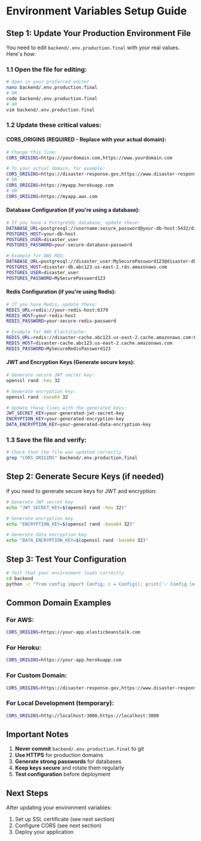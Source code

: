 # Environment Variables Setup Guide

## Step 1: Update Your Production Environment File

You need to edit `backend/.env.production.final` with your real values. Here's how:

### 1.1 Open the file for editing:
```bash
# Open in your preferred editor
nano backend/.env.production.final
# OR
code backend/.env.production.final
# OR
vim backend/.env.production.final
```

### 1.2 Update these critical values:

#### **CORS_ORIGINS** (REQUIRED - Replace with your actual domain):
```bash
# Change this line:
CORS_ORIGINS=https://yourdomain.com,https://www.yourdomain.com

# To your actual domain, for example:
CORS_ORIGINS=https://disaster-response.gov,https://www.disaster-response.gov
# OR
CORS_ORIGINS=https://myapp.herokuapp.com
# OR
CORS_ORIGINS=https://myapp.aws.com
```

#### **Database Configuration** (if you're using a database):
```bash
# If you have a PostgreSQL database, update these:
DATABASE_URL=postgresql://username:secure_password@your-db-host:5432/disaster_response
POSTGRES_HOST=your-db-host
POSTGRES_USER=disaster_user
POSTGRES_PASSWORD=your-secure-database-password

# Example for AWS RDS:
DATABASE_URL=postgresql://disaster_user:MySecurePassword123@disaster-db.abc123.us-east-2.rds.amazonaws.com:5432/disaster_response
POSTGRES_HOST=disaster-db.abc123.us-east-2.rds.amazonaws.com
POSTGRES_USER=disaster_user
POSTGRES_PASSWORD=MySecurePassword123
```

#### **Redis Configuration** (if you're using Redis):
```bash
# If you have Redis, update these:
REDIS_URL=redis://your-redis-host:6379
REDIS_HOST=your-redis-host
REDIS_PASSWORD=your-secure-redis-password

# Example for AWS ElastiCache:
REDIS_URL=redis://disaster-cache.abc123.us-east-2.cache.amazonaws.com:6379
REDIS_HOST=disaster-cache.abc123.us-east-2.cache.amazonaws.com
REDIS_PASSWORD=MySecureRedisPassword123
```

#### **JWT and Encryption Keys** (Generate secure keys):
```bash
# Generate secure JWT secret key:
openssl rand -hex 32

# Generate encryption key:
openssl rand -base64 32

# Update these lines with the generated keys:
JWT_SECRET_KEY=your-generated-jwt-secret-key
ENCRYPTION_KEY=your-generated-encryption-key
DATA_ENCRYPTION_KEY=your-generated-data-encryption-key
```

### 1.3 Save the file and verify:
```bash
# Check that the file was updated correctly
grep "CORS_ORIGINS" backend/.env.production.final
```

## Step 2: Generate Secure Keys (if needed)

If you need to generate secure keys for JWT and encryption:

```bash
# Generate JWT secret key
echo "JWT_SECRET_KEY=$(openssl rand -hex 32)"

# Generate encryption key
echo "ENCRYPTION_KEY=$(openssl rand -base64 32)"

# Generate data encryption key
echo "DATA_ENCRYPTION_KEY=$(openssl rand -base64 32)"
```

## Step 3: Test Your Configuration

```bash
# Test that your environment loads correctly
cd backend
python -c "from config import Config; c = Config(); print('✅ Config loaded'); print(f'CORS: {c.CORS_ORIGINS}')"
```

## Common Domain Examples

### For AWS:
```bash
CORS_ORIGINS=https://your-app.elasticbeanstalk.com
```

### For Heroku:
```bash
CORS_ORIGINS=https://your-app.herokuapp.com
```

### For Custom Domain:
```bash
CORS_ORIGINS=https://disaster-response.gov,https://www.disaster-response.gov
```

### For Local Development (temporary):
```bash
CORS_ORIGINS=http://localhost:3000,https://localhost:3000
```

## Important Notes

1. **Never commit** `backend/.env.production.final` to git
2. **Use HTTPS** for production domains
3. **Generate strong passwords** for databases
4. **Keep keys secure** and rotate them regularly
5. **Test configuration** before deployment

## Next Steps

After updating your environment variables:
1. Set up SSL certificate (see next section)
2. Configure CORS (see next section)
3. Deploy your application
